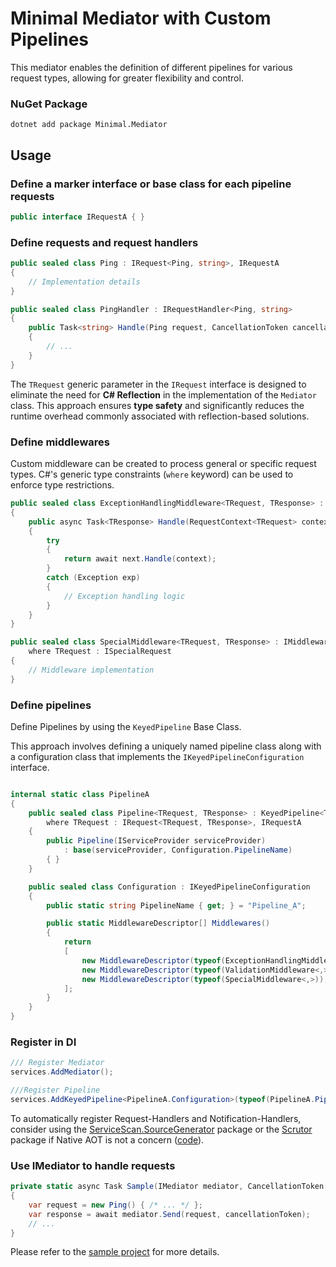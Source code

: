 # Minimal Mediator with Custom Pipelines

This mediator enables the definition of different pipelines for various request types, allowing for greater flexibility and control.

### NuGet Package

   ```
   dotnet add package Minimal.Mediator
   ```
## Usage

### **Define a marker interface or base class for each pipeline requests**

   ```csharp
   public interface IRequestA { }
   ```
   
### Define requests and request handlers


```csharp
public sealed class Ping : IRequest<Ping, string>, IRequestA
{
    // Implementation details
}

public sealed class PingHandler : IRequestHandler<Ping, string>
{
    public Task<string> Handle(Ping request, CancellationToken cancellationToken)
    {
        // ...
    }
}
```

The `TRequest` generic parameter in the `IRequest` interface is designed to eliminate the need for **C# Reflection** in the implementation of the `Mediator` class. This approach ensures **type safety** and significantly reduces the runtime overhead commonly associated with reflection-based solutions.

### Define middlewares

Custom middleware can be created to process general or specific request types. C#'s generic type constraints (`where` keyword) can be used to enforce type restrictions.

```csharp
public sealed class ExceptionHandlingMiddleware<TRequest, TResponse> : IMiddleware<TRequest, TResponse>
{
    public async Task<TResponse> Handle(RequestContext<TRequest> context, IRequestProcessor<TRequest, TResponse> next)
    {
        try
        {
            return await next.Handle(context);
        }
        catch (Exception exp)
        {
            // Exception handling logic
        }
    }
}

public sealed class SpecialMiddleware<TRequest, TResponse> : IMiddleware<TRequest, TResponse>
    where TRequest : ISpecialRequest
{
    // Middleware implementation
}
```

### Define pipelines

   Define Pipelines by using the `KeyedPipeline` Base Class.
   
   This approach involves defining a uniquely named pipeline class along with a configuration class that implements the `IKeyedPipelineConfiguration` interface.

   ```csharp

   internal static class PipelineA
   {
       public sealed class Pipeline<TRequest, TResponse> : KeyedPipeline<TRequest, TResponse>
           where TRequest : IRequest<TRequest, TResponse>, IRequestA
       {
           public Pipeline(IServiceProvider serviceProvider)
               : base(serviceProvider, Configuration.PipelineName)
           { }
       }
   
       public sealed class Configuration : IKeyedPipelineConfiguration
       {
           public static string PipelineName { get; } = "Pipeline_A";
   
           public static MiddlewareDescriptor[] Middlewares()
           {
               return
               [
                   new MiddlewareDescriptor(typeof(ExceptionHandlingMiddleware<,>)),
                   new MiddlewareDescriptor(typeof(ValidationMiddleware<,>)),
                   new MiddlewareDescriptor(typeof(SpecialMiddleware<,>)),
               ];
           }
       }
   }

   ```

### Register in DI

   ```csharp
   /// Register Mediator
   services.AddMediator();

   ///Register Pipeline
   services.AddKeyedPipeline<PipelineA.Configuration>(typeof(PipelineA.Pipeline<,>));
   ```
   To automatically register Request-Handlers and Notification-Handlers, consider using the [ServiceScan.SourceGenerator](https://github.com/Dreamescaper/ServiceScan.SourceGenerator) package or the [Scrutor](https://github.com/khellang/Scrutor) package if Native AOT is not a concern ([code](Mediator.Sample/Extensions)).
   
### Use IMediator to handle requests

```csharp
private static async Task Sample(IMediator mediator, CancellationToken cancellationToken)
{
    var request = new Ping() { /* ... */ };
    var response = await mediator.Send(request, cancellationToken);
    // ...
}
```

Please refer to the [sample project](Mediator.Sample) for more details.


